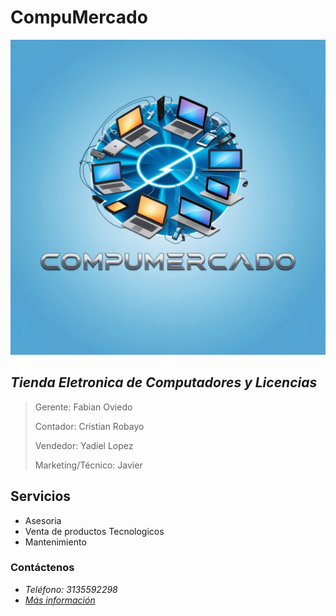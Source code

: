 # CompuMercado
![](https://github.com/Fabian23007/CompuMercado/blob/main/Imagenes/Imagen%20de%20WhatsApp%202025-01-28%20a%20las%2019.53.19_3485f9b3.jpg)

## _Tienda Eletronica de Computadores y Licencias_

> Gerente: Fabian Oviedo
> 
> Contador: Cristian Robayo
>
> Vendedor: Yadiel Lopez
>
> Marketing/Técnico: Javier

## Servicios 
 * Asesoria
 * Venta de productos Tecnologicos
 * Mantenimiento

### Contáctenos
* _Teléfono: 3135592298_ 
* _[Más información](https://www.canva.com/design/DAGdieBnxGA/8TqO2_lF6CCepi52FrVDxg/edit?utm_content=DAGdieBnxGA&utm_campaign=designshare&utm_medium=link2&utm_source=sharebutton)_
